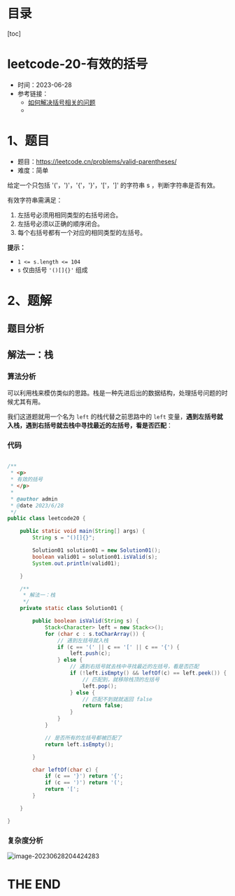 # 目录

[toc]

# leetcode-20-有效的括号

- 时间：2023-06-28
- 参考链接：
  - [如何解决括号相关的问题](https://labuladong.gitee.io/algo/di-san-zha-24031/jing-dian--a94a0/ru-he-jie--306f6/)
  - 




# 1、题目

- 题目：https://leetcode.cn/problems/valid-parentheses/
- 难度：简单



给定一个只包括 '('，')'，'{'，'}'，'['，']' 的字符串 s ，判断字符串是否有效。

有效字符串需满足：

1. 左括号必须用相同类型的右括号闭合。
2. 左括号必须以正确的顺序闭合。
3. 每个右括号都有一个对应的相同类型的左括号。



**提示：**

+ `1 <= s.length <= 104`
+ `s` 仅由括号 `'()[]{}'` 组成





# 2、题解

## 题目分析



## 解法一：栈

### 算法分析

可以利用栈来模仿类似的思路。栈是一种先进后出的数据结构，处理括号问题的时候尤其有用。

我们这道题就用一个名为 `left` 的栈代替之前思路中的 `left` 变量，**遇到左括号就入栈，遇到右括号就去栈中寻找最近的左括号，看是否匹配**：



### 代码

```java

/**
 * <p>
 * 有效的括号
 * </p>
 *
 * @author admin
 * @date 2023/6/28
 */
public class leetcode20 {

    public static void main(String[] args) {
        String s = "()[]{}";

        Solution01 solution01 = new Solution01();
        boolean valid01 = solution01.isValid(s);
        System.out.println(valid01);

    }

    /**
     * 解法一：栈
     */
    private static class Solution01 {

        public boolean isValid(String s) {
            Stack<Character> left = new Stack<>();
            for (char c : s.toCharArray()) {
                // 遇到左括号就入栈
                if (c == '(' || c == '[' || c == '{') {
                    left.push(c);
                } else {
                    // 遇到右括号就去栈中寻找最近的左括号，看是否匹配
                    if (!left.isEmpty() && leftOf(c) == left.peek()) {
                        // 匹配到，就移除栈顶的左括号
                        left.pop();
                    } else {
                        // 匹配不到就就返回 false
                        return false;
                    }
                }
            }

            // 是否所有的左括号都被匹配了
            return left.isEmpty();

        }

        char leftOf(char c) {
            if (c == '}') return '{';
            if (c == ')') return '(';
            return '[';
        }

    }

}

```





### 复杂度分析

![image-20230628204424283](https://2021-joker.oss-cn-shanghai.aliyuncs.com/java_img/image-20230628204424283.png)









# THE END